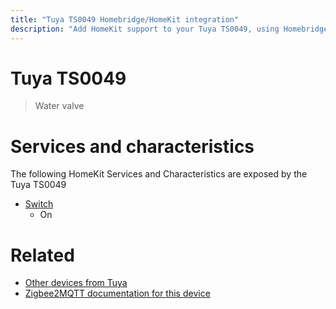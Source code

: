 ```yaml
---
title: "Tuya TS0049 Homebridge/HomeKit integration"
description: "Add HomeKit support to your Tuya TS0049, using Homebridge, Zigbee2MQTT and homebridge-z2m."
---
```

<!---
This file has been GENERATED using src/docgen/docgen.ts
DO NOT EDIT THIS FILE MANUALLY!
-->
# Tuya TS0049
> Water valve


# Services and characteristics
The following HomeKit Services and Characteristics are exposed by
the Tuya TS0049

* [Switch](../../switch.md)
  * On


# Related
* [Other devices from Tuya](../index.md#tuya)
* [Zigbee2MQTT documentation for this device](https://www.zigbee2mqtt.io/devices/TS0049.html)